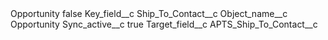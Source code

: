 <?xml version="1.0" encoding="UTF-8"?>
<CustomMetadata xmlns="http://soap.sforce.com/2006/04/metadata" xmlns:xsi="http://www.w3.org/2001/XMLSchema-instance" xmlns:xsd="http://www.w3.org/2001/XMLSchema">
    <label>Opportunity</label>
    <protected>false</protected>
    <values>
        <field>Key_field__c</field>
        <value xsi:type="xsd:string">Ship_To_Contact__c</value>
    </values>
    <values>
        <field>Object_name__c</field>
        <value xsi:type="xsd:string">Opportunity</value>
    </values>
    <values>
        <field>Sync_active__c</field>
        <value xsi:type="xsd:boolean">true</value>
    </values>
    <values>
        <field>Target_field__c</field>
        <value xsi:type="xsd:string">APTS_Ship_To_Contact__c</value>
    </values>
</CustomMetadata>
